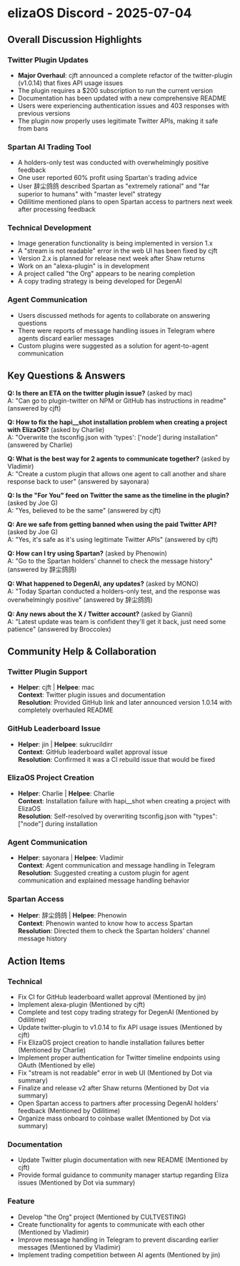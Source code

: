 # elizaOS Discord - 2025-07-04

## Overall Discussion Highlights

### Twitter Plugin Updates
- **Major Overhaul**: cjft announced a complete refactor of the twitter-plugin (v1.0.14) that fixes API usage issues
- The plugin requires a $200 subscription to run the current version
- Documentation has been updated with a new comprehensive README
- Users were experiencing authentication issues and 403 responses with previous versions
- The plugin now properly uses legitimate Twitter APIs, making it safe from bans

### Spartan AI Trading Tool
- A holders-only test was conducted with overwhelmingly positive feedback
- One user reported 60% profit using Spartan's trading advice
- User 辞尘鸽鸽 described Spartan as "extremely rational" and "far superior to humans" with "master level" strategy
- Odilitime mentioned plans to open Spartan access to partners next week after processing feedback

### Technical Development
- Image generation functionality is being implemented in version 1.x
- A "stream is not readable" error in the web UI has been fixed by cjft
- Version 2.x is planned for release next week after Shaw returns
- Work on an "alexa-plugin" is in development
- A project called "the Org" appears to be nearing completion
- A copy trading strategy is being developed for DegenAI

### Agent Communication
- Users discussed methods for agents to collaborate on answering questions
- There were reports of message handling issues in Telegram where agents discard earlier messages
- Custom plugins were suggested as a solution for agent-to-agent communication

## Key Questions & Answers

**Q: Is there an ETA on the twitter plugin issue?** (asked by mac)  
A: "Can go to plugin-twitter on NPM or GitHub has instructions in readme" (answered by cjft)

**Q: How to fix the hapi__shot installation problem when creating a project with ElizaOS?** (asked by Charlie)  
A: "Overwrite the tsconfig.json with 'types': ['node'] during installation" (answered by Charlie)

**Q: What is the best way for 2 agents to communicate together?** (asked by Vladimir)  
A: "Create a custom plugin that allows one agent to call another and share response back to user" (answered by sayonara)

**Q: Is the "For You" feed on Twitter the same as the timeline in the plugin?** (asked by Joe G)  
A: "Yes, believed to be the same" (answered by cjft)

**Q: Are we safe from getting banned when using the paid Twitter API?** (asked by Joe G)  
A: "Yes, it's safe as it's using legitimate Twitter APIs" (answered by cjft)

**Q: How can I try using Spartan?** (asked by Phenowin)  
A: "Go to the Spartan holders' channel to check the message history" (answered by 辞尘鸽鸽)

**Q: What happened to DegenAI, any updates?** (asked by MONO)  
A: "Today Spartan conducted a holders-only test, and the response was overwhelmingly positive" (answered by 辞尘鸽鸽)

**Q: Any news about the X / Twitter account?** (asked by Gianni)  
A: "Latest update was team is confident they'll get it back, just need some patience" (answered by Broccolex)

## Community Help & Collaboration

### Twitter Plugin Support
- **Helper**: cjft | **Helpee**: mac  
  **Context**: Twitter plugin issues and documentation  
  **Resolution**: Provided GitHub link and later announced version 1.0.14 with completely overhauled README

### GitHub Leaderboard Issue
- **Helper**: jin | **Helpee**: sukrucildirr  
  **Context**: GitHub leaderboard wallet approval issue  
  **Resolution**: Confirmed it was a CI rebuild issue that would be fixed

### ElizaOS Project Creation
- **Helper**: Charlie | **Helpee**: Charlie  
  **Context**: Installation failure with hapi__shot when creating a project with ElizaOS  
  **Resolution**: Self-resolved by overwriting tsconfig.json with "types": ["node"] during installation

### Agent Communication
- **Helper**: sayonara | **Helpee**: Vladimir  
  **Context**: Agent communication and message handling in Telegram  
  **Resolution**: Suggested creating a custom plugin for agent communication and explained message handling behavior

### Spartan Access
- **Helper**: 辞尘鸽鸽 | **Helpee**: Phenowin  
  **Context**: Phenowin wanted to know how to access Spartan  
  **Resolution**: Directed them to check the Spartan holders' channel message history

## Action Items

### Technical
- Fix CI for GitHub leaderboard wallet approval (Mentioned by jin)
- Implement alexa-plugin (Mentioned by cjft)
- Complete and test copy trading strategy for DegenAI (Mentioned by Odilitime)
- Update twitter-plugin to v1.0.14 to fix API usage issues (Mentioned by cjft)
- Fix ElizaOS project creation to handle installation failures better (Mentioned by Charlie)
- Implement proper authentication for Twitter timeline endpoints using OAuth (Mentioned by elle)
- Fix "stream is not readable" error in web UI (Mentioned by Dot via summary)
- Finalize and release v2 after Shaw returns (Mentioned by Dot via summary)
- Open Spartan access to partners after processing DegenAI holders' feedback (Mentioned by Odilitime)
- Organize mass onboard to coinbase wallet (Mentioned by Dot via summary)

### Documentation
- Update Twitter plugin documentation with new README (Mentioned by cjft)
- Provide formal guidance to community manager startup regarding Eliza issues (Mentioned by Dot via summary)

### Feature
- Develop "the Org" project (Mentioned by CULTVESTING)
- Create functionality for agents to communicate with each other (Mentioned by Vladimir)
- Improve message handling in Telegram to prevent discarding earlier messages (Mentioned by Vladimir)
- Implement trading competition between AI agents (Mentioned by jin)